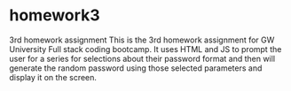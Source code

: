 # homework3
3rd homework assignment
This is the 3rd homework assignment for GW University Full stack coding bootcamp. It uses HTML and JS to prompt the user for a series for selections about their password format and then will generate the random password using those selected parameters and display it on the screen. 
